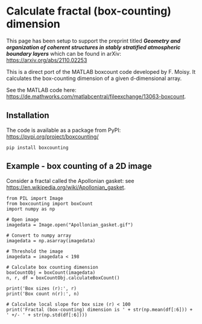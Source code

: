 # Calculate fractal (box-counting) dimension

This page has been setup to support the preprint titled **_Geometry and organization of coherent structures in stably stratified atmospheric boundary layers_** which can be found in arXiv: https://arxiv.org/abs/2110.02253

This is a direct port of the MATLAB boxcount code developed by F. Moisy. It calculates the box-counting dimension of a given d-dimensional array.

See the MATLAB code here: https://de.mathworks.com/matlabcentral/fileexchange/13063-boxcount.

## Installation

The code is available as a package from PyPI: https://pypi.org/project/boxcounting/

```
pip install boxcounting
```

## Example - box counting of a 2D image

Consider a fractal called the Apollonian gasket: see https://en.wikipedia.org/wiki/Apollonian_gasket.

```
from PIL import Image
from boxcounting import boxCount
import numpy as np

# Open image
imagedata = Image.open("Apollonian_gasket.gif")

# Convert to numpy array
imagedata = np.asarray(imagedata)

# Threshold the image
imagedata = imagedata < 198

# Calculate box counting dimension
boxCountObj = boxCount(imagedata)
n, r, df = boxCountObj.calculateBoxCount()

print('Box sizes (r):', r)
print('Box count n(r):', n)

# Calculate local slope for box size (r) < 100
print('Fractal (box-counting) dimension is ' + str(np.mean(df[:6])) + ' +/- ' + str(np.std(df[:6])))
```
